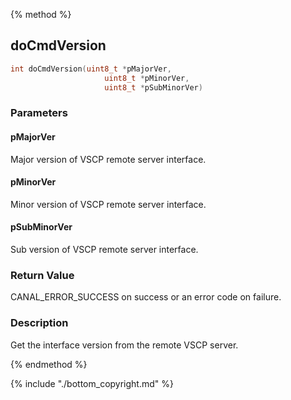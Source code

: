 
{% method %}
## doCmdVersion

```c
int doCmdVersion(uint8_t *pMajorVer,
                     uint8_t *pMinorVer,
                     uint8_t *pSubMinorVer)
```

### Parameters

#### pMajorVer
Major version of VSCP remote server interface.

#### pMinorVer
Minor version of VSCP remote server interface.

#### pSubMinorVer
Sub version of VSCP remote server interface.

### Return Value
CANAL_ERROR_SUCCESS on success or an error code on failure. 

### Description
Get the interface version from the remote VSCP server. 

{% endmethod %}

{% include "./bottom_copyright.md" %}
